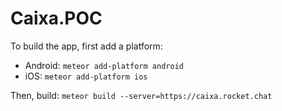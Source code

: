 # Caixa.POC

To build the app, first add a platform:

- Android: `meteor add-platform android`
- iOS: `meteor add-platform ios`

Then, build: `meteor build --server=https://caixa.rocket.chat`
